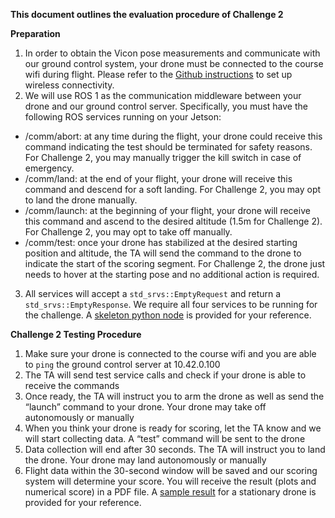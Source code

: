 **This document outlines the evaluation procedure of Challenge 2**

**Preparation**

1. In order to obtain the Vicon pose measurements and communicate with our ground control system, your drone must be connected to the course wifi during flight. Please refer to the [Github instructions](https://github.com/utiasSTARS/ROB498-flight/blob/main/instructions/hardware/jetson_nano.md) to set up wireless connectivity.
2. We will use ROS 1 as the communication middleware between your drone and our ground control server. Specifically, you must have the following ROS services running on your Jetson:
- /comm/abort: at any time during the flight, your drone could receive this command indicating the test should be terminated for safety reasons. For Challenge 2, you may manually trigger the kill switch in case of emergency.
- /comm/land: at the end of your flight, your drone will receive this command and descend for a soft landing. For Challenge 2, you may opt to land the drone manually.
- /comm/launch: at the beginning of your flight, your drone will receive this command and ascend to the desired altitude (1.5m for Challenge 2). For Challenge 2, you may opt to take off manually.
- /comm/test: once your drone has stabilized at the desired starting position and altitude, the TA will send the command to the drone to indicate the start of the scoring segment. For Challenge 2, the drone just needs to hover at the starting pose and no additional action is required.

3. All services will accept a `std_srvs::EmptyRequest` and return a `std_srvs::EmptyResponse`. We require all four services to be running for the challenge. A [skeleton python node](https://github.com/utiasSTARS/ROB498-flight/blob/main/instructions/guides/Challenge%202/Scripts/comm_node_skeleton.py) is provided for your reference.

**Challenge 2 Testing Procedure**
1. Make sure your drone is connected to the course wifi and you are able to `ping` the ground control server at 10.42.0.100
2. The TA will send test service calls and check if your drone is able to receive the commands
3. Once ready, the TA will instruct you to arm the drone as well as send the “launch” command to your drone. Your drone may take off autonomously or manually
4. When you think your drone is ready for scoring, let the TA know and we will start collecting data. A “test” command will be sent to the drone
5. Data collection will end after 30 seconds. The TA will instruct you to land the drone. Your drone may land autonomously or manually
6. Flight data within the 30-second window will be saved and our scoring system will determine your score. You will receive the result (plots and numerical score) in a PDF file. A [sample result](https://github.com/utiasSTARS/ROB498-flight/blob/main/instructions/guides/Challenge%202/Sample_Results/sample_result_stationary_drone.pdf) for a stationary drone is provided for your reference.

